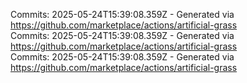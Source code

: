 Commits: 2025-05-24T15:39:08.359Z - Generated via https://github.com/marketplace/actions/artificial-grass
<br>
Commits: 2025-05-24T15:39:08.359Z - Generated via https://github.com/marketplace/actions/artificial-grass
<br>
Commits: 2025-05-24T15:39:08.359Z - Generated via https://github.com/marketplace/actions/artificial-grass
<br>
